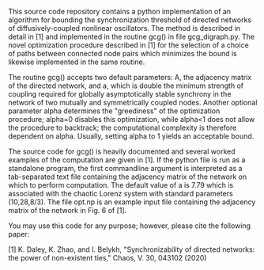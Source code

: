 This source code repository contains a python implementation of an algorithm for bounding the synchronization threshold of directed networks of diffusively-coupled nonlinear oscillators.  The method is described in detail in [1]  and implemented in the routine gcg() in file gcg_digraph.py.  The novel optimization procedure described in [1] for the selection of a choice of paths between connected node pairs which minimizes the bound is likewise implemented in the same routine.

The routine gcg() accepts two default parameters:  A, the adjacency matrix of the directed network, and a, which is double the minimum strength of coupling required for globally asymptotically stable synchrony in the network of two mutually and symmetrically coupled nodes.  Another optional parameter alpha determines the "greediness" of the optimization procedure; alpha=0 disables this optimization, while alpha<1 does not allow the procedure to backtrack; the computational complexity is therefore dependent on alpha.  Usually, setting alpha to 1 yields an acceptable bound.

The source code for gcg() is heavily documented and several worked examples of the computation are given in [1].  If the python file is run as a standalone program, the first commandline argument is interpreted as a tab-separated text file containing the adjacency matrix of the network on which to perform computation.  The default value of a is 7.79 which is associated with the chaotic Lorenz system with standard parameters (10,28,8/3).  The file opt.np is an example input file containing the adjacency matrix of the network in Fig. 6 of [1].

You may use this code for any purpose; however, please cite the following paper:

[1] K. Daley, K. Zhao, and I. Belykh, "Synchronizability of directed networks: the power of non-existent ties," Chaos, V. 30, 043102 (2020)
